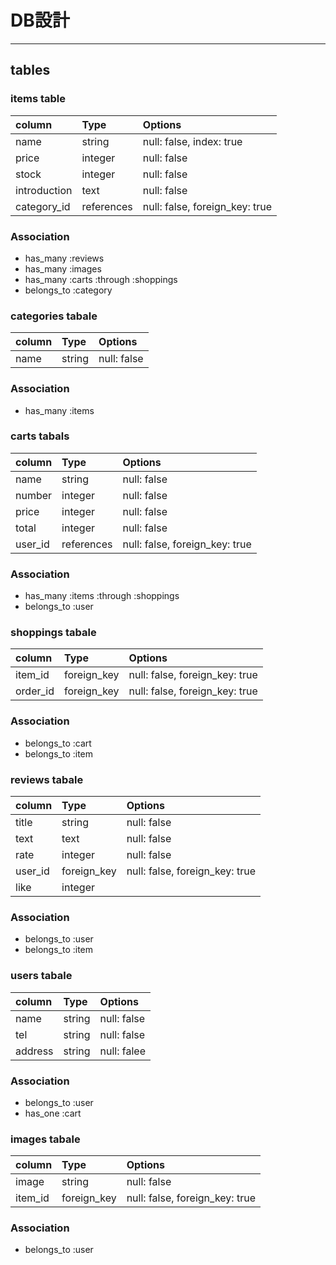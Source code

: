 # DB設計
***
## tables
### items table
| column           | Type         | Options                                  |
|:-----------------|:-------------|:-----------------------------------------|
| name             | string       | null: false, index: true                 |
| price            | integer      | null: false                              |
| stock            | integer      | null: false                              |
| introduction     | text         | null: false                              |
| category_id      | references   | null: false, foreign_key: true           |
### Association
* has_many :reviews
* has_many :images
* has_many :carts :through :shoppings
* belongs_to :category

### categories tabale
| column           | Type         | Options                                  |
|:-----------------|:-------------|:-----------------------------------------|
| name             | string       | null: false                              |
### Association
* has_many :items

### carts tabals
| column           | Type         | Options                                  |
|:-----------------|:-------------|:-----------------------------------------|
| name             | string       | null: false                              |
| number           | integer      | null: false                              |
| price            | integer      | null: false                              |
| total            | integer      | null: false                              |
| user_id          | references   | null: false, foreign_key: true           |
### Association
* has_many :items :through :shoppings
* belongs_to :user

### shoppings tabale
| column           | Type         | Options                                  |
|:-----------------|:-------------|:-----------------------------------------|
| item_id          | foreign_key  | null: false, foreign_key: true           |
| order_id         | foreign_key  | null: false, foreign_key: true           |
### Association
* belongs_to :cart
* belongs_to :item

### reviews tabale
| column           | Type         | Options                                  |
|:-----------------|:-------------|:-----------------------------------------|
| title            | string       | null: false                              |
| text             | text         | null: false                              |
| rate             | integer      | null: false                              |
| user_id          | foreign_key  | null: false, foreign_key: true           |
| like             | integer      |                                          |
### Association
* belongs_to :user
* belongs_to :item

### users tabale
| column           | Type         | Options                                  |
|:-----------------|:-------------|:-----------------------------------------|
| name             | string       | null: false                              |
| tel              | string       | null: false                              |
| address          | string       | null: falee                              |
### Association
* belongs_to :user
* has_one :cart

### images tabale
| column           | Type         | Options                                  |
|:-----------------|:-------------|:-----------------------------------------|
| image            | string       | null: false                              |
| item_id          | foreign_key  | null: false, foreign_key: true           |
### Association
* belongs_to :user
